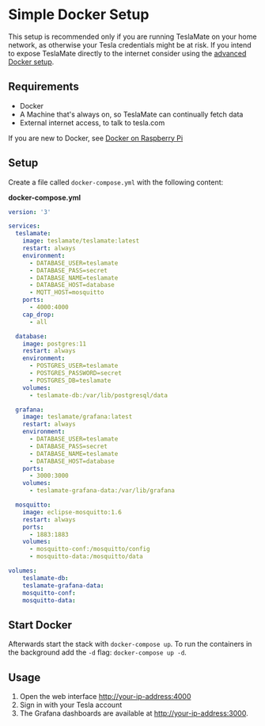 # Simple Docker Setup

This setup is recommended only if you are running TeslaMate on your home network, as otherwise your Tesla credentials might be at risk. If you intend to expose TeslaMate directly to the internet consider using the [advanced Docker setup](docker_advanced.html).

## Requirements

- Docker
- A Machine that's always on, so TeslaMate can continually fetch data
- External internet access, to talk to tesla.com

If you are new to Docker, see [Docker on Raspberry Pi](https://dev.to/rohansawant/installing-docker-and-docker-compose-on-the-raspberry-pi-in-5-simple-steps-3mgl)

## Setup

Create a file called `docker-compose.yml` with the following content:

**docker-compose.yml**

```YAML
version: '3'

services:
  teslamate:
    image: teslamate/teslamate:latest
    restart: always
    environment:
      - DATABASE_USER=teslamate
      - DATABASE_PASS=secret
      - DATABASE_NAME=teslamate
      - DATABASE_HOST=database
      - MQTT_HOST=mosquitto
    ports:
      - 4000:4000
    cap_drop:
      - all

  database:
    image: postgres:11
    restart: always
    environment:
      - POSTGRES_USER=teslamate
      - POSTGRES_PASSWORD=secret
      - POSTGRES_DB=teslamate
    volumes:
      - teslamate-db:/var/lib/postgresql/data

  grafana:
    image: teslamate/grafana:latest
    restart: always
    environment:
      - DATABASE_USER=teslamate
      - DATABASE_PASS=secret
      - DATABASE_NAME=teslamate
      - DATABASE_HOST=database
    ports:
      - 3000:3000
    volumes:
      - teslamate-grafana-data:/var/lib/grafana

  mosquitto:
    image: eclipse-mosquitto:1.6
    restart: always
    ports:
      - 1883:1883
    volumes:
      - mosquitto-conf:/mosquitto/config
      - mosquitto-data:/mosquitto/data

volumes:
    teslamate-db:
    teslamate-grafana-data:
    mosquitto-conf:
    mosquitto-data:
```

## Start Docker

Afterwards start the stack with `docker-compose up`. To run the containers in the background add the `-d` flag: `docker-compose up -d`.

## Usage

1. Open the web interface [http://your-ip-address:4000](http://localhost:4000)
2. Sign in with your Tesla account
3. The Grafana dashboards are available at [http://your-ip-address:3000](http://localhost:3000).

